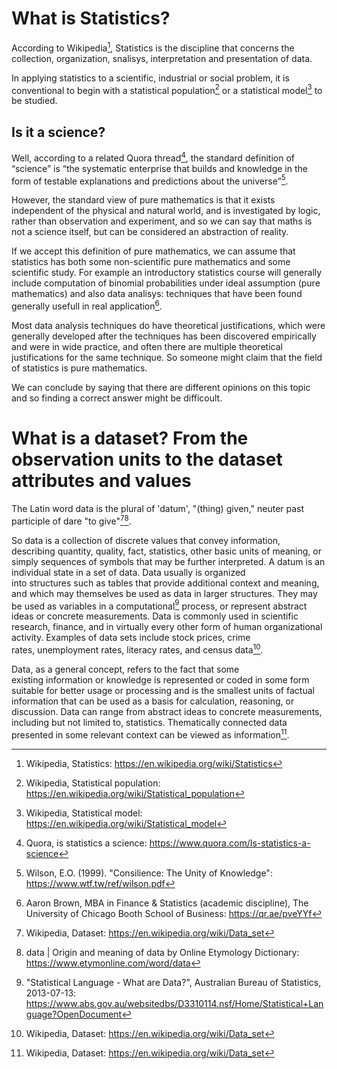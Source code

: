 # What is Statistics?
According to Wikipedia[^1], Statistics is the discipline that concerns the collection, organization, snalisys, interpretation and presentation of data.

In applying statistics to a scientific, industrial or social problem, it is conventional to begin with a statistical population[^2] or a statistical model[^3] to be studied. 

## Is it a science? 
Well, according to a related Quora thread[^4], the standard definition of “science” is “the systematic enterprise that builds and knowledge in the form of testable explanations and predictions about the universe”[^5].

However, the standard view of pure mathematics is that it exists independent of the physical and natural world, and is investigated by logic, rather than observation and experiment, and so we can say that maths is not a science itself, but can be considered an abstraction of reality. 

If we accept this definition of pure mathematics, we can assume that statistics has both some non-scientific pure mathematics and some scientific study. 
For example an introductory statistics course will generally include computation of binomial probabilities under ideal assumption (pure mathematics) and also data analisys: techniques that have been found generally usefull in real application[^6]. 

Most data analysis techniques do have theoretical justifications, which were generally developed after the techniques has been discovered empirically and were in wide practice, and often there are multiple theoretical justifications for the same technique. So someone might claim that the field of statistics is pure mathematics. 

We can conclude by saying that there are different opinions on this topic and so finding a correct answer might be difficoult.

[^1]: Wikipedia, Statistics: https://en.wikipedia.org/wiki/Statistics
[^2]: Wikipedia, Statistical population: https://en.wikipedia.org/wiki/Statistical_population
[^3]: Wikipedia, Statistical model: https://en.wikipedia.org/wiki/Statistical_model
[^4]: Quora, is statistics a science: https://www.quora.com/Is-statistics-a-science
[^5]: Wilson, E.O. (1999). "Consilience: The Unity of Knowledge": https://www.wtf.tw/ref/wilson.pdf
[^6]: Aaron Brown, MBA in Finance & Statistics (academic discipline), The University of Chicago Booth School of Business: https://qr.ae/pveYYf


# What is a dataset? From the observation units to the dataset attributes and values

The Latin word data is the plural of 'datum', "(thing) given," neuter past participle of dare "to give"[^7][^8].

So data is a collection of discrete values that convey information, describing quantity, quality, fact, statistics, other basic units of meaning, or simply sequences of symbols that may be further interpreted. A datum is an individual state in a set of data. Data usually is organized into structures such as tables that provide additional context and meaning, and which may themselves be used as data in larger structures. They may be used as variables in a computational[^9] process, or represent abstract ideas or concrete measurements. Data is commonly used in scientific research, finance, and in virtually every other form of human organizational activity. Examples of data sets include stock prices, crime rates, unemployment rates, literacy rates, and census data[^7].

Data, as a general concept, refers to the fact that some existing information or knowledge is represented or coded in some form suitable for better usage or processing and is the smallest units of factual information that can be used as a basis for calculation, reasoning, or discussion. Data can range from abstract ideas to concrete measurements, including but not limited to, statistics. Thematically connected data presented in some relevant context can be viewed as information[^7]. 

[^7]: Wikipedia, Dataset: https://en.wikipedia.org/wiki/Data_set
[^8]: data | Origin and meaning of data by Online Etymology Dictionary: https://www.etymonline.com/word/data
[^9]: "Statistical Language - What are Data?", Australian Bureau of Statistics, 2013-07-13: https://www.abs.gov.au/websitedbs/D3310114.nsf/Home/Statistical+Language?OpenDocument
[^10]:
[^11]:
[^12]:
[^13]:
